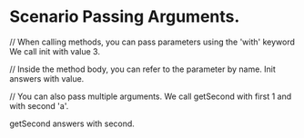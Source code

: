# Scenario Passing Arguments.

// When calling methods, you can pass parameters using the 'with' keyword
We call init with value 3.

// Inside the method body, you can refer to the parameter by name.
Init answers with value.

// You can also pass multiple arguments.
We call getSecond with first 1 and with second 'a'.

getSecond answers with second.
